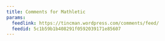 ```yaml
---
title: Comments for Mathletic
params:
  feedlink: https://tincman.wordpress.com/comments/feed/
  feedid: 5c1b59b1b408291f0592039171e85607
---
```

